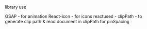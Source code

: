 library use


GSAP - for animation
React-icon - for icons
reactused -
clipPath - to generate clip path & read document in clipPath for pinSpacing
